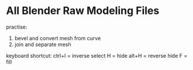 # All Blender Raw Modeling Files

practise:

1. bevel and convert mesh from curve
2. join and separate mesh


keyboard shortcut:
ctrl+I = inverse select
H = hide
alt+H = reverse hide
F = fill 
